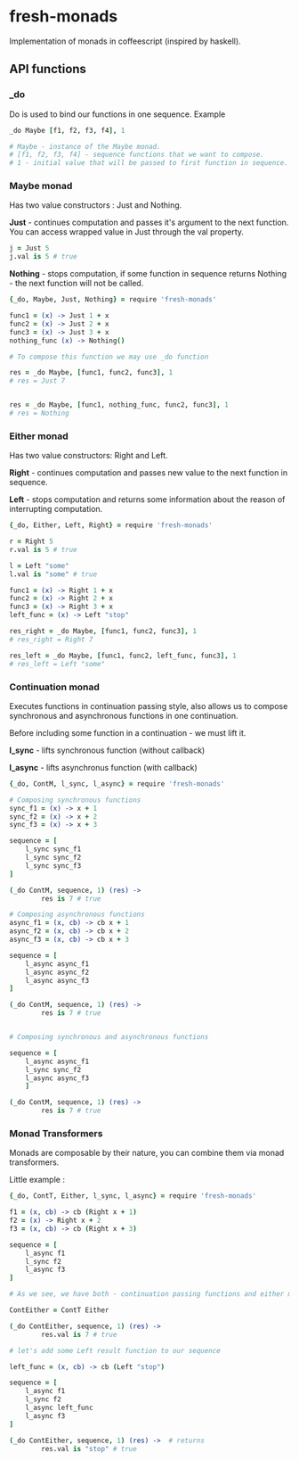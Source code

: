 fresh-monads
============

Implementation of monads in coffeescript (inspired by haskell).

## API functions

### _do
Do is used to bind our functions in one sequence.
Example

```coffee
_do Maybe [f1, f2, f3, f4], 1

# Maybe - instance of the Maybe monad.
# [f1, f2, f3, f4] - sequence functions that we want to compose.
# 1 - initial value that will be passed to first function in sequence.
```

### Maybe monad
Has two value constructors : Just and Nothing.

**Just** - continues computation and passes it's argument to the next function. You can access wrapped value in Just through the val property.

```coffee
j = Just 5
j.val is 5 # true
```

**Nothing** - stops computation, if some function in sequence returns Nothing - the next function will not be called.

```coffee
{_do, Maybe, Just, Nothing} = require 'fresh-monads'

func1 = (x) -> Just 1 + x
func2 = (x) -> Just 2 + x
func3 = (x) -> Just 3 + x
nothing_func (x) -> Nothing()

# To compose this function we may use _do function

res = _do Maybe, [func1, func2, func3], 1
# res = Just 7


res = _do Maybe, [func1, nothing_func, func2, func3], 1
# res = Nothing
```

### Either monad
Has two value constructors: Right and Left.

**Right** - continues computation and passes new value to the next function in sequence.

**Left** - stops computation and returns some information about the reason of interrupting computation.

```coffee
{_do, Either, Left, Right} = require 'fresh-monads'

r = Right 5
r.val is 5 # true

l = Left "some"
l.val is "some" # true

func1 = (x) -> Right 1 + x
func2 = (x) -> Right 2 + x
func3 = (x) -> Right 3 + x
left_func = (x) -> Left "stop"

res_right = _do Maybe, [func1, func2, func3], 1
# res_right = Right 7

res_left = _do Maybe, [func1, func2, left_func, func3], 1
# res_left = Left "some"
```

### Continuation monad
Executes functions in continuation passing style, also allows us to compose synchronous and asynchronous functions in one continuation.

Before including some function in a continuation - we must lift it.

**l_sync** - lifts synchronous function (without callback)

**l_async** - lifts asynchronus function (with callback)


```coffee
{_do, ContM, l_sync, l_async} = require 'fresh-monads'

# Composing synchronous functions
sync_f1 = (x) -> x + 1
sync_f2 = (x) -> x + 2
sync_f3 = (x) -> x + 3

sequence = [
    l_sync sync_f1
    l_sync sync_f2 
    l_sync sync_f3
]

(_do ContM, sequence, 1) (res) ->
        res is 7 # true

# Composing asynchronous functions
async_f1 = (x, cb) -> cb x + 1
async_f2 = (x, cb) -> cb x + 2
async_f3 = (x, cb) -> cb x + 3

sequence = [
    l_async async_f1 
    l_async async_f2
    l_async async_f3
]

(_do ContM, sequence, 1) (res) ->
        res is 7 # true


# Composing synchronous and asynchronous functions

sequence = [
    l_async async_f1
    l_sync sync_f2
    l_async async_f3
    ]

(_do ContM, sequence, 1) (res) ->
        res is 7 # true
```

### Monad Transformers
Monads are composable by their nature, you can combine them via monad transformers.

Little example :

```coffee
{_do, ContT, Either, l_sync, l_async} = require 'fresh-monads'

f1 = (x, cb) -> cb (Right x + 1)
f2 = (x) -> Right x + 2
f3 = (x, cb) -> cb (Right x + 3)

sequence = [
    l_async f1
    l_sync f2
    l_async f3
]

# As we see, we have both - continuation passing functions and either monad values to have an ability to control the sequence flow. Let's create transformer monad that will be able to do both - compose continuation functions and control sequence flow through return value (Right or # Left)

ContEither = ContT Either

(_do ContEither, sequence, 1) (res) ->
        res.val is 7 # true

# let's add some Left result function to our sequence

left_func = (x, cb) -> cb (Left "stop")

sequence = [
    l_async f1
    l_sync f2
    l_async left_func 
    l_async f3
]

(_do ContEither, sequence, 1) (res) ->  # returns
        res.val is "stop" # true
```